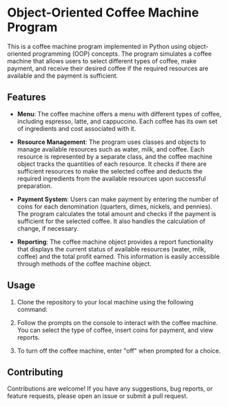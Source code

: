 # Object-Oriented Coffee Machine Program

This is a coffee machine program implemented in Python using object-oriented programming (OOP) concepts. The program simulates a coffee machine that allows users to select different types of coffee, make payment, and receive their desired coffee if the required resources are available and the payment is sufficient.

## Features

- **Menu**: The coffee machine offers a menu with different types of coffee, including espresso, latte, and cappuccino. Each coffee has its own set of ingredients and cost associated with it.

- **Resource Management**: The program uses classes and objects to manage available resources such as water, milk, and coffee. Each resource is represented by a separate class, and the coffee machine object tracks the quantities of each resource. It checks if there are sufficient resources to make the selected coffee and deducts the required ingredients from the available resources upon successful preparation.

- **Payment System**: Users can make payment by entering the number of coins for each denomination (quarters, dimes, nickels, and pennies). The program calculates the total amount and checks if the payment is sufficient for the selected coffee. It also handles the calculation of change, if necessary.

- **Reporting**: The coffee machine object provides a report functionality that displays the current status of available resources (water, milk, coffee) and the total profit earned. This information is easily accessible through methods of the coffee machine object.

## Usage

1. Clone the repository to your local machine using the following command:


4. Follow the prompts on the console to interact with the coffee machine. You can select the type of coffee, insert coins for payment, and view reports.

5. To turn off the coffee machine, enter "off" when prompted for a choice.

## Contributing

Contributions are welcome! If you have any suggestions, bug reports, or feature requests, please open an issue or submit a pull request. 

